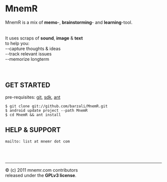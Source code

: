 MnemR
=====

MnemR is a mix of **memo**-, **brainstorming**- and **learning**-tool.<br/>
<br/><br/>
It uses scraps of **sound**, **image** & **text**<br/>
to help you:<br/>
--capture thoughts & ideas<br/>
--track relevant issues<br/>
--memorize longterm<br/>
<br/><br/>

GET STARTED
-----------
pre-requisites: [git](http://git-scm.com), [sdk](http://developer.android.com/sdk), [ant](http://ant.apache.org)

	$ git clone git://github.com/barzali/MnemR.git
	$ android update project --path MnemR
	$ cd MnemR && ant install


HELP & SUPPORT
--------------
	mailto: list at mnemr dot com

<br/><br/>

----------------
&copy; (c) 2011 mnemr.com contributors<br/>
released under the **GPLv3 license**.


